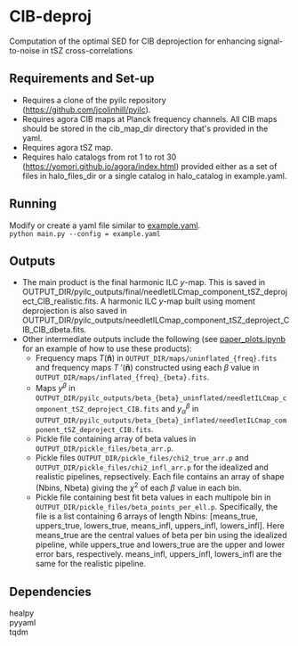 # CIB-deproj
Computation of the optimal SED for CIB deprojection for enhancing signal-to-noise in tSZ cross-correlations  

## Requirements and Set-up
 - Requires a clone of the pyilc repository (https://github.com/jcolinhill/pyilc).  
 - Requires agora CIB maps at Planck frequency channels. All CIB maps should be stored in the cib_map_dir directory that's provided in the yaml.    
 - Requires agora tSZ map.   
 - Requires halo catalogs from rot 1 to rot 30 (https://yomori.github.io/agora/index.html) provided either as a set of files in halo_files_dir or a single catalog in halo_catalog in example.yaml.    

## Running
Modify or create a yaml file similar to [example.yaml](example.yaml).  
```python main.py --config = example.yaml```   

## Outputs
- The main product is the final harmonic ILC $y$-map. This is saved in OUTPUT_DIR/pyilc_outputs/final/needletILCmap_component_tSZ_deproject_CIB_realistic.fits. A harmonic ILC $y$-map built using moment deprojection is also saved in OUTPUT_DIR/pyilc_outputs/needletILCmap_component_tSZ_deproject_CIB_CIB_dbeta.fits.  
- Other intermediate outputs include the following (see [paper_plots.ipynb](paper_plots.ipynb) for an example of how to use these products):  
    - Frequency maps $T(\mathbf{\hat{n}})$ in ```OUTPUT_DIR/maps/uninflated_{freq}.fits``` and frequency maps $T \text{ } \prime (\mathbf{\hat{n}})$ constructed using each $\beta$ value in ```OUTPUT_DIR/maps/inflated_{freq}_{beta}.fits```.  
    - Maps $y^{\beta}$ in ```OUTPUT_DIR/pyilc_outputs/beta_{beta}_uninflated/needletILCmap_component_tSZ_deproject_CIB.fits``` and $y^{\beta}_{\alpha}$ in ```OUTPUT_DIR/pyilc_outputs/beta_{beta}_inflated/needletILCmap_component_tSZ_deproject_CIB.fits```.    
    - Pickle file containing array of beta values in ```OUTPUT_DIR/pickle_files/beta_arr.p```.  
    - Pickle files ```OUTPUT_DIR/pickle_files/chi2_true_arr.p``` and ```OUTPUT_DIR/pickle_files/chi2_infl_arr.p``` for the idealized and realistic pipelines, repsectively. Each file contains an array of shape (Nbins, Nbeta) giving the $\chi^2$ of each $\beta$ value in each bin.  
    - Pickle file containing best fit beta values in each multipole bin in ```OUTPUT_DIR/pickle_files/beta_points_per_ell.p```. Specifically, the file is a list containing 6 arrays of length Nbins: [means_true, uppers_true, lowers_true, means_infl, uppers_infl, lowers_infl]. Here means_true are the central values of beta per bin using the idealized pipeline, while uppers_true and lowers_true are the upper and lower error bars, respectively. means_infl, uppers_infl, lowers_infl are the same for the realistic pipeline.    
    


## Dependencies
healpy  
pyyaml  
tqdm  
